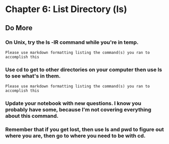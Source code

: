 
# Chapter 6: List Directory (ls)

## Do More

### On Unix, try the ls -lR command while you're in temp.

    Please use markdown formatting listing the command(s) you ran to accomplish this

### Use cd to get to other directories on your computer then use ls to see what's in them.

    Please use markdown formatting listing the command(s) you ran to accomplish this

### Update your notebook with new questions. I know you probably have some, because I'm not covering everything about this command.

### Remember that if you get lost, then use ls and pwd to figure out where you are, then go to where you need to be with cd.

